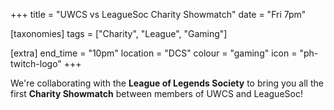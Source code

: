 +++
title = "UWCS vs LeagueSoc Charity Showmatch"
date = "Fri 7pm"

[taxonomies]
tags = ["Charity", "League", "Gaming"]

[extra]
end_time = "10pm"
location = "DCS"
colour = "gaming"
icon = "ph-twitch-logo"
+++

We're collaborating with the **League of Legends Society** to bring you all the first __Charity Showmatch__ between members of UWCS and LeagueSoc! 
